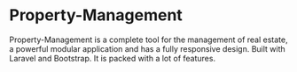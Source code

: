 # Property-Management
Property-Management is a complete tool for the management of real estate, a powerful modular application and has a fully responsive design. Built with Laravel and Bootstrap. It is packed with a lot of features.
